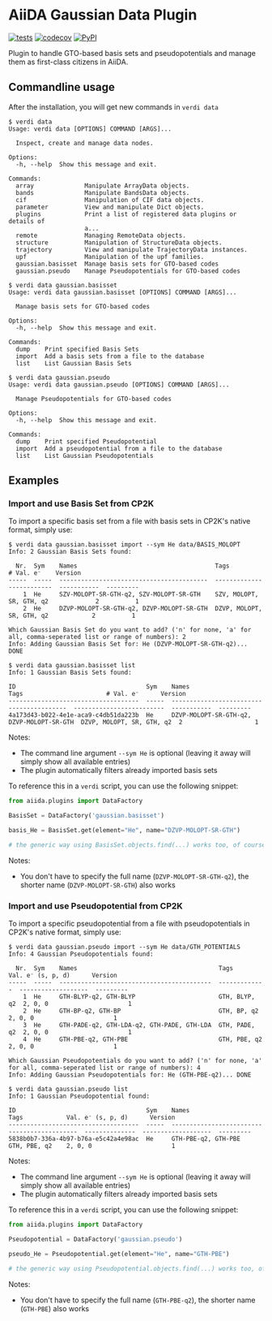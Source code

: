 # AiiDA Gaussian Data Plugin

[![tests](https://github.com/dev-zero/aiida-gaussian-datatypes/workflows/tests/badge.svg)](https://github.com/dev-zero/aiida-gaussian-datatypes/actions) [![codecov](https://codecov.io/gh/dev-zero/aiida-gaussian-datatypes/branch/develop/graph/badge.svg)](https://codecov.io/gh/dev-zero/aiida-gaussian-datatypes) [![PyPI](https://img.shields.io/pypi/pyversions/aiida-gaussian-datatypes)](https://pypi.org/project/aiida-gaussian-datatypes/)


Plugin to handle GTO-based basis sets and pseudopotentials and manage them as first-class citizens in AiiDA.

## Commandline usage

After the installation, you will get new commands in `verdi data`

```console
$ verdi data
Usage: verdi data [OPTIONS] COMMAND [ARGS]...

  Inspect, create and manage data nodes.

Options:
  -h, --help  Show this message and exit.

Commands:
  array              Manipulate ArrayData objects.
  bands              Manipulate BandsData objects.
  cif                Manipulation of CIF data objects.
  parameter          View and manipulate Dict objects.
  plugins            Print a list of registered data plugins or details of
                     a...
  remote             Managing RemoteData objects.
  structure          Manipulation of StructureData objects.
  trajectory         View and manipulate TrajectoryData instances.
  upf                Manipulation of the upf families.
  gaussian.basisset  Manage basis sets for GTO-based codes
  gaussian.pseudo    Manage Pseudopotentials for GTO-based codes

$ verdi data gaussian.basisset
Usage: verdi data gaussian.basisset [OPTIONS] COMMAND [ARGS]...

  Manage basis sets for GTO-based codes

Options:
  -h, --help  Show this message and exit.

Commands:
  dump    Print specified Basis Sets
  import  Add a basis sets from a file to the database
  list    List Gaussian Basis Sets

$ verdi data gaussian.pseudo
Usage: verdi data gaussian.pseudo [OPTIONS] COMMAND [ARGS]...

  Manage Pseudopotentials for GTO-based codes

Options:
  -h, --help  Show this message and exit.

Commands:
  dump    Print specified Pseudopotential
  import  Add a pseudopotential from a file to the database
  list    List Gaussian Pseudopotentials
```

## Examples

### Import and use Basis Set from CP2K

To import a specific basis set from a file with basis sets in CP2K's native format, simply use:

```console
$ verdi data gaussian.basisset import --sym He data/BASIS_MOLOPT
Info: 2 Gaussian Basis Sets found:

  Nr.  Sym    Names                                      Tags                         # Val. e⁻    Version
-----  -----  -----------------------------------------  -------------------------  -----------  ---------
    1  He     SZV-MOLOPT-SR-GTH-q2, SZV-MOLOPT-SR-GTH    SZV, MOLOPT, SR, GTH, q2             2          1
    2  He     DZVP-MOLOPT-SR-GTH-q2, DZVP-MOLOPT-SR-GTH  DZVP, MOLOPT, SR, GTH, q2            2          1

Which Gaussian Basis Set do you want to add? ('n' for none, 'a' for all, comma-seperated list or range of numbers): 2
Info: Adding Gaussian Basis Set for: He (DZVP-MOLOPT-SR-GTH-q2)... DONE

$ verdi data gaussian.basisset list
Info: 1 Gaussian Basis Sets found:

ID                                    Sym    Names                                      Tags                       # Val. e⁻      Version
------------------------------------  -----  -----------------------------------------  -------------------------  -----------  ---------
4a173d43-b022-4e1e-aca9-c4db51da223b  He     DZVP-MOLOPT-SR-GTH-q2, DZVP-MOLOPT-SR-GTH  DZVP, MOLOPT, SR, GTH, q2  2                    1
```

Notes:

* The command line argument `--sym He` is optional (leaving it away will simply show all available entries)
* The plugin automatically filters already imported basis sets

To reference this in a `verdi` script, you can use the following snippet:

```python
from aiida.plugins import DataFactory

BasisSet = DataFactory('gaussian.basisset')

basis_He = BasisSet.get(element="He", name="DZVP-MOLOPT-SR-GTH")

# the generic way using BasisSet.objects.find(...) works too, of course
```

Notes:

* You don't have to specify the full name (`DZVP-MOLOPT-SR-GTH-q2`), the shorter name (`DZVP-MOLOPT-SR-GTH`) also works

### Import and use Pseudopotential from CP2K

To import a specific pseudopotential from a file with pseudopotentials in CP2K's native format, simply use:

```console
$ verdi data gaussian.pseudo import --sym He data/GTH_POTENTIALS
Info: 4 Gaussian Pseudopotentials found:

  Nr.  Sym    Names                                       Tags           Val. e⁻ (s, p, d)      Version
-----  -----  ------------------------------------------  -------------  -------------------  ---------
    1  He     GTH-BLYP-q2, GTH-BLYP                       GTH, BLYP, q2  2, 0, 0                      1
    2  He     GTH-BP-q2, GTH-BP                           GTH, BP, q2    2, 0, 0                      1
    3  He     GTH-PADE-q2, GTH-LDA-q2, GTH-PADE, GTH-LDA  GTH, PADE, q2  2, 0, 0                      1
    4  He     GTH-PBE-q2, GTH-PBE                         GTH, PBE, q2   2, 0, 0                      1

Which Gaussian Pseudopotentials do you want to add? ('n' for none, 'a' for all, comma-seperated list or range of numbers): 4
Info: Adding Gaussian Pseudopotentials for: He (GTH-PBE-q2)... DONE

$ verdi data gaussian.pseudo list
Info: 1 Gaussian Pseudopotential found:

ID                                    Sym    Names                                         Tags            Val. e⁻ (s, p, d)      Version
------------------------------------  -----  --------------------------------------------  --------------  -------------------  ---------
5838b0b7-336a-4b97-b76a-e5c42a4e98ac  He     GTH-PBE-q2, GTH-PBE                           GTH, PBE, q2    2, 0, 0                      1
```

Notes:

* The command line argument `--sym He` is optional (leaving it away will simply show all available entries)
* The plugin automatically filters already imported basis sets

To reference this in a `verdi` script, you can use the following snippet:

```python
from aiida.plugins import DataFactory

Pseudopotential = DataFactory('gaussian.pseudo')

pseudo_He = Pseudopotential.get(element="He", name="GTH-PBE")

# the generic way using Pseudopotential.objects.find(...) works too, of course
```

Notes:

* You don't have to specify the full name (`GTH-PBE-q2`), the shorter name (`GTH-PBE`) also works
